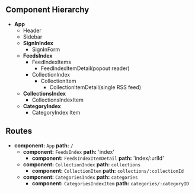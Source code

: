 ## Component Hierarchy


* **App**
  * Header
  * Sidebar
  * **SignInIndex**
    * SignInForm
  * **FeedsIndex**
    * FeedIndexItems
      * FeedIndexItemDetail(popout reader)
    * CollectionIndex
      * CollectionItem
        * CollectionItemDetail(single RSS feed)
  * **CollectionsIndex**
    * CollectionsIndexItem
  * **CategoryIndex**
    * CategoryIndex Item

## Routes


* **component:** `App` **path:** `/`
  * **component:** `FeedsIndex` **path:** 'index'
    * **component:** `FeedsIndexItemDetail` **path:** 'index/:urlId'
  * **component:** `CollectionIndex` **path:** `collections`
    * **component:** `CollectionItem` **path:** `collections/:collectionId`
  * **component:** `CategoriesIndex` **path:** `categories`
    * **component:** `CategoriesIndexItem` **path:** `categories/:categoryID`
